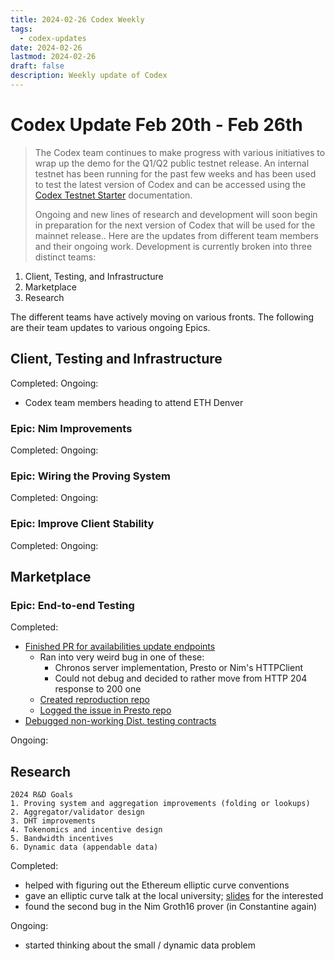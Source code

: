 ```yaml
---
title: 2024-02-26 Codex Weekly
tags:
  - codex-updates
date: 2024-02-26
lastmod: 2024-02-26
draft: false
description: Weekly update of Codex
---
```


# Codex Update Feb 20th - Feb 26th

> The Codex team continues to make progress with various initiatives to wrap up the demo for the Q1/Q2 public testnet release. An internal testnet has been running for the past few weeks and has been used to test the latest version of Codex and can be accessed using the [Codex Testnet Starter](https://github.com/codex-storage/codex-testnet-starter) documentation.
> 
> Ongoing and new lines of research and development will soon begin in preparation for the next version of Codex that will be used for the mainnet release.. Here are the updates from different team members and their ongoing work.
Development is currently broken into three distinct teams: 

1. Client, Testing, and Infrastructure
2. Marketplace 
3. Research

The different teams have actively moving on various fronts. The following are their team updates to various ongoing Epics.

## Client, Testing and Infrastructure
Completed:
Ongoing:
- Codex team members heading to attend ETH Denver

### Epic: Nim Improvements
Completed:
Ongoing:

### Epic: Wiring the Proving System
Completed:
Ongoing:

### Epic: Improve Client Stability
Completed:
Ongoing:

## Marketplace

### Epic: End-to-end Testing
Completed:
- [Finished PR for availabilities update endpoints](https://github.com/codex-storage/nim-codex/pull/692)
  - Ran into very weird bug in one of these: 
    - Chronos server implementation, Presto or Nim's HTTPClient
    - Could not debug and decided to rather move from HTTP 204 response to 200 one
  - [Created reproduction repo](https://github.com/AuHau/nim-http204-error)
  - [Logged the issue in Presto repo](https://github.com/status-im/nim-presto/issues/77)
- [Debugged non-working Dist. testing contracts](https://github.com/codex-storage/codex-contracts-eth/pull/89)

Ongoing:

## Research
```
2024 R&D Goals
1. Proving system and aggregation improvements (folding or lookups)
2. Aggregator/validator design
3. DHT improvements
4. Tokenomics and incentive design
5. Bandwidth incentives
6. Dynamic data (appendable data)
```
Completed:
- helped with figuring out the Ethereum elliptic curve conventions
- gave an elliptic curve talk at the local university; [slides](https://raw.githubusercontent.com/bkomuves/slides/master/mathematics/elliptic_curves_2024.pdf) for the interested 
- found the second bug in the Nim Groth16 prover (in Constantine again)

Ongoing:
- started thinking about the small / dynamic data problem